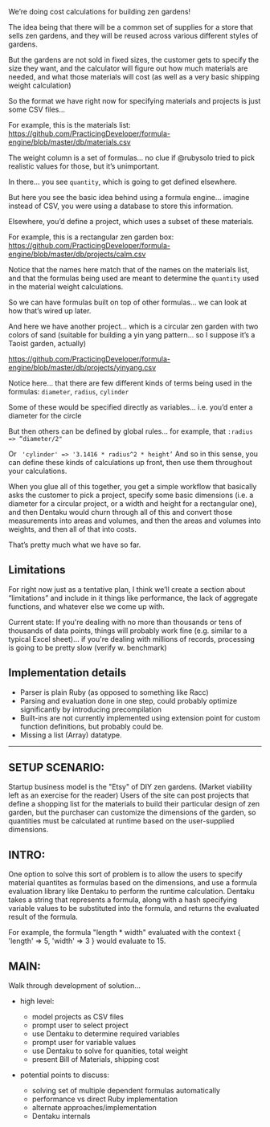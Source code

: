 We’re doing cost calculations for building zen gardens!

The idea being that there will be a common set of supplies for a store that sells zen gardens, and they will be reused across various different styles of gardens.

But the gardens are not sold in fixed sizes, the customer gets to specify the size they want, and the calculator will figure out how much materials are needed, and what those materials will cost (as well as a very basic shipping weight calculation)

So the format we have right now for specifying materials and projects is just some CSV files…

For example, this is the materials list: https://github.com/PracticingDeveloper/formula-engine/blob/master/db/materials.csv

The weight column is a set of formulas… no clue if @rubysolo tried to pick realistic values for those, but it’s unimportant.

In there… you see `quantity`, which is going to get defined elsewhere.

But here you see the basic idea behind using a formula engine… imagine instead of CSV, you were using a database to store this information.

Elsewhere, you’d define a project, which uses a subset of these materials.

For example, this is a rectangular zen garden box: https://github.com/PracticingDeveloper/formula-engine/blob/master/db/projects/calm.csv

Notice that the names here match that of the names on the materials list, and that the formulas being used are meant to determine the `quantity` used in the material weight calculations.

So we can have formulas built on top of other formulas… we can look at how that’s wired up later.

And here we have another project… which is a circular zen garden with two colors of sand (suitable for building a yin yang pattern… so I suppose it’s a Taoist garden, actually)

https://github.com/PracticingDeveloper/formula-engine/blob/master/db/projects/yinyang.csv

Notice here… that there are few different kinds of terms being used in the formulas: `diameter`, `radius`, `cylinder`

Some of these would be specified directly as variables… i.e. you’d enter a diameter for the circle

But then others can be defined by global rules… for example, that `:radius => “diameter/2"`

Or ` 'cylinder' => '3.1416 * radius^2 * height’`
And so in this sense, you can define these kinds of calculations up front, then use them throughout your calculations.

When you glue all of this together, you get a simple workflow that basically asks the customer to pick a project, specify some basic dimensions (i.e. a diameter for a circular project, or a width and height for a rectangular one), and then Dentaku would churn through all of this and convert those measurements into areas and volumes, and then the areas and volumes into weights, and then all of that into costs.

That’s pretty much what we have so far.

## Limitations

 For right now just as a tentative plan, I think we’ll create a section about “limitations” and include in it things like performance, the lack of aggregate functions, and whatever else we come up with.
 
 Current state: If you're dealing with no more than thousands or tens of thousands of data points, things will probably work fine (e.g. similar to a typical Excel sheet)... if you're dealing with millions of records, processing
 is going to be pretty slow (verify w. benchmark)
 
 ## Implementation details
 
 - Parser is plain Ruby (as opposed to something like Racc)
 - Parsing and evaluation done in one step, could probably optimize significantly by introducing precompilation
 - Built-ins are not currently implemented using extension point for custom function definitions, but probably could be.
 - Missing a list (Array) datatype.


--------------------------------------------------

## SETUP SCENARIO:
Startup business model is the "Etsy" of DIY zen gardens. (Market viability left
as an exercise for the reader) Users of the site can post projects that define a
shopping list for the materials to build their particular design of zen garden,
but the purchaser can customize the dimensions of the garden, so quantities must be calculated at runtime based on the user-supplied dimensions.

## INTRO:
One option to solve this sort of problem is to allow the users to specify
material quantites as formulas based on the dimensions, and use a formula
evaluation library like Dentaku to perform the runtime calculation. Dentaku
takes a string that represents a formula, along with a hash specifying variable
values to be substituted into the formula, and returns the evaluated result of
the formula.

For example, the formula "length * width" evaluated with the context
{ 'length' => 5, 'width' => 3 } would evaluate to 15.

## MAIN:
Walk through development of solution...
  - high level:
    - model projects as CSV files
    - prompt user to select project
    - use Dentaku to determine required variables
    - prompt user for variable values
    - use Dentaku to solve for quanities, total weight
    - present Bill of Materials, shipping cost

  - potential points to discuss:
    - solving set of multiple dependent formulas automatically
    - performance vs direct Ruby implementation
    - alternate approaches/implementation
    - Dentaku internals